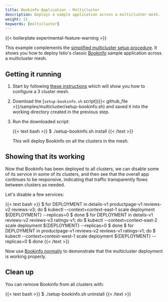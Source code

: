```yaml
---
title: Bookinfo Application - Multicluster
description: Deploys a sample application across a multicluster mesh.
weight: 11
keywords: [multicluster]
---
```


{{< boilerplate experimental-feature-warning >}}

This example complements the [simplified multicluster setup procedure](/pt-br/docs/setup/install/multicluster/simplified).
It shows you how to deploy Istio's classic [Bookinfo](/pt-br/docs/examples/bookinfo) sample application across
a multicluster mesh.

## Getting it running

1. Start by following [these instructions](/pt-br/docs/setup/install/multicluster/simplified) which will show you how to
configure a 3 cluster mesh.

1. Download the [`setup-bookinfo.sh` script]({{< github_file >}}/samples/multicluster/setup-bookinfo.sh) and saved it into
the working directory created in the previous step.

1. Run the downloaded script:

    {{< text bash >}}
    $ ./setup-bookinfo.sh install
    {{< /text >}}

    This will deploy Bookinfo on all the clusters in the mesh.

## Showing that its working

Now that Bookinfo has been deployed to all clusters, we can disable some of its service in some of its clusters,
and then see that the overall app continues to be responsive, indicating that traffic transparently flows between
clusters as needed.

Let's disable a few services:

{{< text bash >}}
$ for DEPLOYMENT in details-v1 productpage-v1 reviews-v2 reviews-v3; do
$    kubectl --context=context-east-1 scale deployment ${DEPLOYMENT} --replicas=0
$ done
$ for DEPLOYMENT in details-v1 reviews-v2 reviews-v3 ratings-v1; do
$    kubectl --context=context-east-2 scale deployment ${DEPLOYMENT} --replicas=0
$ done
$ for DEPLOYMENT in productpage-v1 reviews-v2 reviews-v1 ratings-v1; do
$    kubectl --context=context-west-1 scale deployment ${DEPLOYMENT} --replicas=0
$ done
{{< /text >}}

Now use [Bookinfo normally](/pt-br/docs/examples/bookinfo) to demonstrate that the multicluster deployment is working properly.

## Clean up

You can remove Bookinfo from all clusters with:

{{< text bash >}}
$ ./setup-bookinfo.sh uninstall
{{< /text >}}
